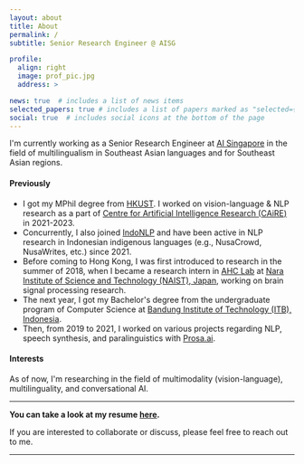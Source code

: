 ```yaml
---
layout: about
title: About
permalink: /
subtitle: Senior Research Engineer @ AISG

profile:
  align: right
  image: prof_pic.jpg
  address: >

news: true  # includes a list of news items
selected_papers: true # includes a list of papers marked as "selected={true}"
social: true  # includes social icons at the bottom of the page
---
```


I'm currently working as a Senior Research Engineer at [AI Singapore](https://aisingapore.org/) in the field of multilingualism in Southeast Asian languages and for Southeast Asian regions.

#### Previously

- I got my MPhil degree from [HKUST](https://hkust.edu.hk/). I worked on vision-language & NLP research as a part of [Centre for Artificial Intelligence Research (CAiRE)](https://pascale.home.ece.ust.hk/team.html) in 2021-2023.
- Concurrently, I also joined [IndoNLP](https://github.com/IndoNLP) and have been active in NLP research in Indonesian indigenous languages (e.g., NusaCrowd, NusaWrites, etc.) since 2021.
- Before coming to Hong Kong, I was first introduced to research in the summer of 2018, when I became a research intern in [AHC Lab](https://ahcweb01.naist.jp/en/) at [Nara Institute of Science and Technology (NAIST), Japan](http://www.naist.jp/en/), working on brain signal processing research.
- The next year, I got my Bachelor's degree from the undergraduate program of Computer Science at [Bandung Institute of Technology (ITB), Indonesia](https://itb.ac.id/).
- Then, from 2019 to 2021, I worked on various projects regarding NLP, speech synthesis, and paralinguistics with [Prosa.ai](https://prosa.ai/).

#### Interests

As of now, I'm researching in the field of multimodality (vision-language), multilinguality, and conversational AI.

--------

<b>You can take a look at my resume [here](https://docs.google.com/document/d/e/2PACX-1vSs4CjiW0KRCA36m4_k3vFfwi3v_3h11_7IAetpNpyXZw_rBtG-y4H9cgbTZRqN0xd2FZbfFGHNPaMY/pub).</b>

If you are interested to collaborate or discuss, please feel free to reach out to me.

--------
